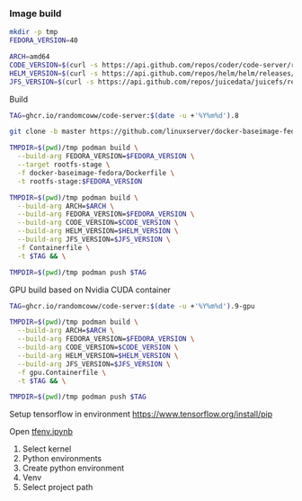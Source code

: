 ### Image build

```bash
mkdir -p tmp
FEDORA_VERSION=40

ARCH=amd64
CODE_VERSION=$(curl -s https://api.github.com/repos/coder/code-server/releases/latest |grep tag_name | cut -d '"' -f 4 | tr -d 'v')
HELM_VERSION=$(curl -s https://api.github.com/repos/helm/helm/releases/latest |grep tag_name | cut -d '"' -f 4 | tr -d 'v')
JFS_VERSION=$(curl -s https://api.github.com/repos/juicedata/juicefs/releases/latest |grep tag_name | cut -d '"' -f 4 | tr -d 'v')
```

Build

```bash
TAG=ghcr.io/randomcoww/code-server:$(date -u +'%Y%m%d').8

git clone -b master https://github.com/linuxserver/docker-baseimage-fedora.git

TMPDIR=$(pwd)/tmp podman build \
  --build-arg FEDORA_VERSION=$FEDORA_VERSION \
  --target rootfs-stage \
  -f docker-baseimage-fedora/Dockerfile \
  -t rootfs-stage:$FEDORA_VERSION

TMPDIR=$(pwd)/tmp podman build \
  --build-arg ARCH=$ARCH \
  --build-arg FEDORA_VERSION=$FEDORA_VERSION \
  --build-arg CODE_VERSION=$CODE_VERSION \
  --build-arg HELM_VERSION=$HELM_VERSION \
  --build-arg JFS_VERSION=$JFS_VERSION \
  -f Containerfile \
  -t $TAG && \

TMPDIR=$(pwd)/tmp podman push $TAG
```

GPU build based on Nvidia CUDA container

```bash
TAG=ghcr.io/randomcoww/code-server:$(date -u +'%Y%m%d').9-gpu

TMPDIR=$(pwd)/tmp podman build \
  --build-arg ARCH=$ARCH \
  --build-arg FEDORA_VERSION=$FEDORA_VERSION \
  --build-arg CODE_VERSION=$CODE_VERSION \
  --build-arg HELM_VERSION=$HELM_VERSION \
  --build-arg JFS_VERSION=$JFS_VERSION \
  -f gpu.Containerfile \
  -t $TAG && \

TMPDIR=$(pwd)/tmp podman push $TAG
```

Setup tensorflow in environment https://www.tensorflow.org/install/pip

Open [tfenv.ipynb](tfenv.ipynb)

1. Select kernel
2. Python environments
3. Create python environment
4. Venv
5. Select project path